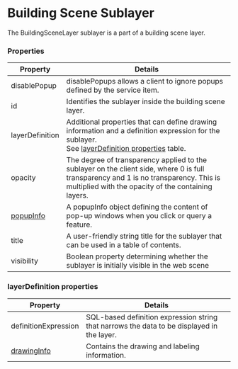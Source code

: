# Building Scene Sublayer

The BuildingSceneLayer sublayer is a part of a building scene layer.

### Properties

| Property | Details
| --- | ---
| disablePopup | disablePopups allows a client to ignore popups defined by the service item.
| id | Identifies the sublayer inside the building scene layer.
| layerDefinition | Additional properties that can define drawing information and a definition expression for the sublayer.<br>See [layerDefinition properties](#layerdefinition-properties) table.
| opacity | The degree of transparency applied to the sublayer on the client side, where 0 is full transparency and 1 is no transparency. This is multiplied with the opacity of the containing layers.
| [popupInfo](popupInfo.md) | A popupInfo object defining the content of pop-up windows when you click or query a feature.
| title | A user-friendly string title for the sublayer that can be used in a table of contents.
| visibility | Boolean property determining whether the sublayer is initially visible in the web scene


### layerDefinition properties

| Property | Details
| --- | ---
| definitionExpression | SQL-based definition expression string that narrows the data to be displayed in the layer.
| [drawingInfo](drawingInfo.md) | Contains the drawing and labeling information.



